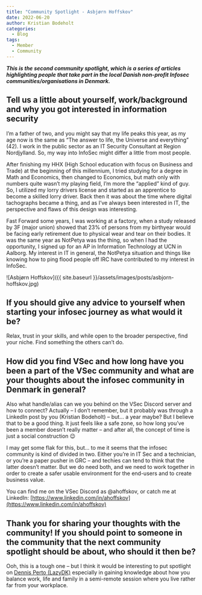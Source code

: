 ```yaml
---
title: "Community Spotlight - Asbjørn Hoffskov"  
date: 2022-06-20  
author: Kristian Bodeholt  
categories:
  - Blog
tags:
  - Member
  - Community
---
```


***This is the second community spotlight, which is a series of articles highlighting people that take part in the local Danish non-profit Infosec communities/organisations in Denmark.***

## Tell us a little about yourself, work/background and why you got interested in information security
I’m a father of two, and you might say that my life peaks this year, as my age now is the same as “The answer to life, the Universe and everything” (42). I work in the public sector as an IT Security Consultant at Region Nordjylland.  So, my way into InfoSec might differ a little from most people.  

After finishing my HHX (High School education with focus on Business and Trade) at the beginning of this millennium, I tried studying for a degree in Math and Economics, then changed to Economics, but math only with numbers quite wasn’t my playing field, I’m more the “applied” kind of guy. So, I utilized my lorry drivers license and started as an apprentice to become a skilled lorry driver. Back then it was about the time where digital tachographs became a thing, and as I’ve always been interested in IT, the perspective and flaws of this design was interesting.  

Fast Forward some years, I was working at a factory, when a study released by 3F (major union) showed that 23% of persons from my birthyear would be facing early retirement due to physical wear and tear on their bodies. It was the same year as NotPetya was the thing, so when I had the opportunity, I signed up for an AP in Information Technology at UCN in Aalborg. My interest in IT in general, the NotPetya situation and things like knowing how to ping flood people off IRC have contributed to my interest in InfoSec.

![Asbjørn Hoffskov]({{ site.baseurl }}/assets/images/posts/asbjorn-hoffskov.jpg)  

## If you should give any advice to yourself when starting your infosec journey as what would it be?
Relax, trust in your skills, and while open to the broader perspective, find your niche. Find something the others can’t do. 

## How did you find VSec and how long have you been a part of the VSec community and what are your thoughts about the infosec community in Denmark in general?
Also what handle/alias can we you behind on the VSec Discord server and how to connect? 
Actually – I don’t remember, but it probably was through a LinkedIn post by you (Kristian Bodeholt) – but... a year maybe? But I believe that to be a good thing. It just feels like a safe zone, so how long you’ve been a member doesn’t really matter – and after all, the concept of time is just a social construction 😉  

I may get some flak for this, but... to me it seems that the infosec community is kind of divided in two. Either you’re in IT Sec and a technician, or you’re a paper pusher in GRC – and techies can tend to think that the latter doesn’t matter. But we do need both, and we need to work together in order to create a safer usable environment for the end-users and to create business value.

You can find me on the VSec Discord as @ahoffskov, or catch me at LinkedIn: [https://www.linkedin.com/in/ahoffskov](https://www.linkedin.com/in/ahoffskov)

## Thank you for sharing your thoughts with the community! If you should point to someone in the community that the next community spotlight should be about, who should it then be?  
Ooh, this is a tough one – but I think it would be interesting to put spotlight on [Dennis Perto (LazyDK)](https://vsec.dk/about/members/#dennis-perto-lazydk) especially in gaining knowledge about how you balance work, life and family in a semi-remote session where you live rather far from your workplace.
